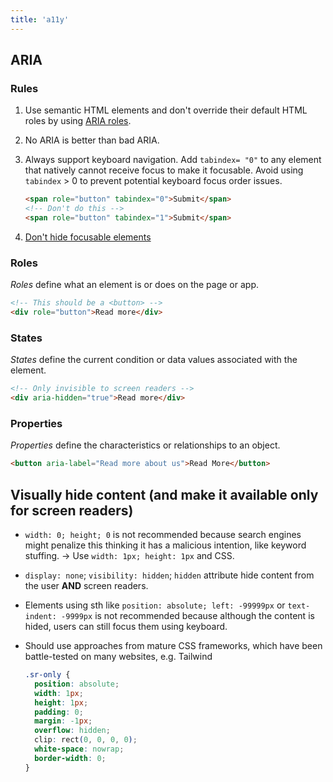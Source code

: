 ```yaml
---
title: 'a11y'
---
```


## ARIA

### Rules

1. Use semantic HTML elements and don't override their default HTML roles by using [ARIA roles](#roles).
1. No ARIA is better than bad ARIA.
1. Always support keyboard navigation. Add `tabindex= "0"` to any element that natively cannot receive focus to make it focusable. Avoid using `tabindex` > 0 to prevent potential keyboard focus order issues.

   ```html
   <span role="button" tabindex="0">Submit</span>
   <!-- Don't do this -->
   <span role="button" tabindex="1">Submit</span>
   ```

1. [Don't hide focusable elements](#visually-hide-content-and-make-it-available-only-for-screen-readers)

### Roles

_Roles_ define what an element is or does on the page or app.

```html
<!-- This should be a <button> -->
<div role="button">Read more</div>
```

### States

_States_ define the current condition or data values associated with the element.

```html
<!-- Only invisible to screen readers -->
<div aria-hidden="true">Read more</div>
```

### Properties

_Properties_ define the characteristics or relationships to an object.

```html
<button aria-label="Read more about us">Read More</button>
```

## Visually hide content (and make it available only for screen readers)

- `width: 0; height; 0` is not recommended because search engines might penalize this thinking it has a malicious intention, like keyword stuffing. -> Use `width: 1px; height: 1px` and CSS.
- `display: none`; `visibility: hidden`; `hidden` attribute hide content from the user **AND** screen readers.
- Elements using sth like `position: absolute; left: -99999px` or `text-indent: -9999px` is not recommended because although the content is hided, users can still focus them using keyboard.
- Should use approaches from mature CSS frameworks, which have been battle-tested on many websites, e.g. Tailwind

  ```css
  .sr-only {
    position: absolute;
    width: 1px;
    height: 1px;
    padding: 0;
    margin: -1px;
    overflow: hidden;
    clip: rect(0, 0, 0, 0);
    white-space: nowrap;
    border-width: 0;
  }
  ```
